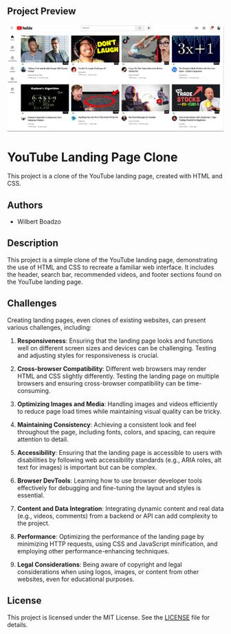 ## Project Preview

![YouTube Landing Page Clone](./Screenshot_20230907_114352.png)



# YouTube Landing Page Clone

This project is a clone of the YouTube landing page, created with HTML and CSS.

## Authors

- Wilbert Boadzo

## Description

This project is a simple clone of the YouTube landing page, demonstrating the use of HTML and CSS to recreate a familiar web interface. It includes the header, search bar, recommended videos, and footer sections found on the YouTube landing page.

## Challenges

Creating landing pages, even clones of existing websites, can present various challenges, including:

1. **Responsiveness**: Ensuring that the landing page looks and functions well on different screen sizes and devices can be challenging. Testing and adjusting styles for responsiveness is crucial.

2. **Cross-browser Compatibility**: Different web browsers may render HTML and CSS slightly differently. Testing the landing page on multiple browsers and ensuring cross-browser compatibility can be time-consuming.

3. **Optimizing Images and Media**: Handling images and videos efficiently to reduce page load times while maintaining visual quality can be tricky.

4. **Maintaining Consistency**: Achieving a consistent look and feel throughout the page, including fonts, colors, and spacing, can require attention to detail.

5. **Accessibility**: Ensuring that the landing page is accessible to users with disabilities by following web accessibility standards (e.g., ARIA roles, alt text for images) is important but can be complex.

6. **Browser DevTools**: Learning how to use browser developer tools effectively for debugging and fine-tuning the layout and styles is essential.

7. **Content and Data Integration**: Integrating dynamic content and real data (e.g., videos, comments) from a backend or API can add complexity to the project.

8. **Performance**: Optimizing the performance of the landing page by minimizing HTTP requests, using CSS and JavaScript minification, and employing other performance-enhancing techniques.

9. **Legal Considerations**: Being aware of copyright and legal considerations when using logos, images, or content from other websites, even for educational purposes.

## License

This project is licensed under the MIT License. See the [LICENSE](LICENSE) file for details.

